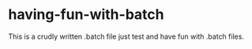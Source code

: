 # having-fun-with-batch
This is a crudly written .batch file just test and have fun with .batch files.
